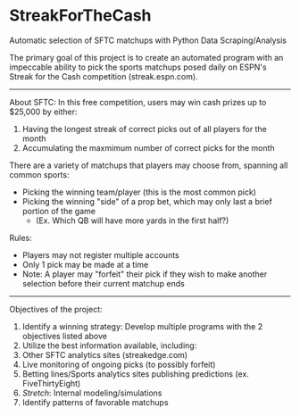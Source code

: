 # StreakForTheCash
Automatic selection of SFTC matchups with Python Data Scraping/Analysis

The primary goal of this project is to create an automated program with an impeccable ability to pick the sports matchups posed daily on ESPN's Streak for the Cash competition (streak.espn.com).

- - - -

About SFTC:
In this free competition, users may win cash prizes up to $25,000 by either:

1. Having the longest streak of correct picks out of all players for the month
2. Accumulating the maxmimum number of correct picks for the month

There are a variety of matchups that players may choose from, spanning all common sports:
* Picking the winning team/player (this is the most common pick)
* Picking the winning "side" of a prop bet, which may only last a brief portion of the game
  * (Ex. Which QB will have more yards in the first half?)

Rules:
* Players may not register multiple accounts
* Only 1 pick may be made at a time
* Note: A player may "forfeit" their pick if they wish to make another selection before their current matchup ends

- - - -
Objectives of the project:

1. Identify a winning strategy: Develop multiple programs with the 2 objectives listed above
2. Utilize the best information available, including:
  1. Other SFTC analytics sites (streakedge.com)
  2. Live monitoring of ongoing picks (to possibly forfeit)
  3. Betting lines/Sports analytics sites publishing predictions (ex. FiveThirtyEight)
  4. *Stretch*: Internal modeling/simulations
3. Identify patterns of favorable matchups
